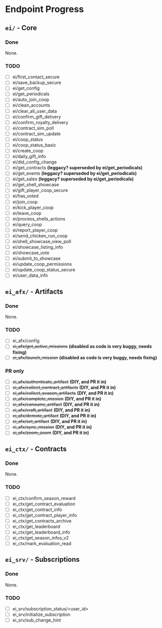 # Endpoint Progress
## `ei/` - Core
### Done
None.
### TODO
- [ ] ei/first_contact_secure
- [ ] ei/save_backup_secure
- [ ] ei/get_config
- [ ] ei/get_periodicals
- [ ] ei/auto_join_coop
- [ ] ei/clean_accounts
- [ ] ei/clear_all_user_data
- [ ] ei/confirm_gift_delivery
- [ ] ei/confirm_royalty_delivery
- [ ] ei/contract_sim_poll
- [ ] ei/contract_sim_update
- [ ] ei/coop_status
- [ ] ei/coop_status_basic
- [ ] ei/create_coop
- [ ] ei/daily_gift_info
- [ ] ei/did_config_change
- [ ] ei/get_contracts **(leggacy? superseded by ei/get_periodicals)**
- [ ] ei/get_events **(leggacy? superseded by ei/get_periodicals)**
- [ ] ei/get_sales **(leggacy? superseded by ei/get_periodicals)**
- [ ] ei/get_shell_showcase
- [ ] ei/gift_player_coop_secure
- [ ] ei/has_voted
- [ ] ei/join_coop
- [ ] ei/kick_player_coop
- [ ] ei/leave_coop
- [ ] ei/process_shells_actions
- [ ] ei/query_coop
- [ ] ei/report_player_coop
- [ ] ei/send_chicken_run_coop
- [ ] ei/shell_showcase_view_poll
- [ ] ei/showcase_listing_info
- [ ] ei/showcase_vote
- [ ] ei/submit_to_showcase
- [ ] ei/update_coop_permissions
- [ ] ei/update_coop_status_secure
- [ ] ei/user_data_info

## `ei_afx/` - Artifacts
### Done
None.
### TODO
- [ ] ei_afx/config
- [ ] ~~ei_afx/get_active_missions~~ **(disabled as code is very buggy, needs fixing)**
- [ ] ~~ei_afx/launch_mission~~ **(disabled as code is very buggy, needs fixing)**
### PR only
- [ ] ~~ei_afx/authenticate_artifact~~ **(DIY, and PR it in)**
- [ ] ~~ei_afx/collect_contract_artifacts~~ **(DIY, and PR it in)**
- [ ] ~~ei_afx/collect_season_artifacts~~ **(DIY, and PR it in)**
- [ ] ~~ei_afx/complete_mission~~ **(DIY, and PR it in)**
- [ ] ~~ei_afx/consume_artifact~~ **(DIY, and PR it in)**
- [ ] ~~ei_afx/craft_artifact~~ **(DIY, and PR it in)**
- [ ] ~~ei_afx/demote_artifact~~ **(DIY, and PR it in)**
- [ ] ~~ei_afx/set_artifact~~ **(DIY, and PR it in)**
- [ ] ~~ei_afx/sync_mission~~ **(DIY, and PR it in)**
- [ ] ~~ei_afx/zoom_zoom~~ **(DIY, and PR it in)**

## `ei_ctx/` - Contracts
### Done
None.
### TODO
- [ ] ei_ctx/confirm_season_reward
- [ ] ei_ctx/get_contract_evaluation
- [ ] ei_ctx/get_contract_info
- [ ] ei_ctx/get_contract_player_info
- [ ] ei_ctx/get_contracts_archive
- [ ] ei_ctx/get_leaderboard
- [ ] ei_ctx/get_leaderboard_info
- [ ] ei_ctx/get_season_infos_v2
- [ ] ei_ctx/mark_evaluation_read

## `ei_srv/` - Subscriptions
### Done
None.
### TODO
- [ ] ei_srv/subscription_status/<user_id>
- [ ] ei_srv/initialize_subscription
- [ ] ei_srv/sub_change_hint
